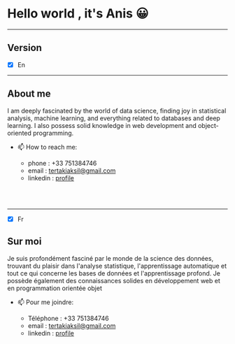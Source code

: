
# Hello world , it's Anis &#128512;
 
 ------
## Version

* [x] En

-------
## About me
<p>I am deeply fascinated by the world of data science, finding joy in statistical analysis, machine learning, and everything related to databases and deep learning. I also possess solid knowledge in web development and object-oriented programming.</p>

- 📫 How to reach me:
   - phone : +33 751384746
   - email : tertakiaksil@gmail.com
   - linkedin : [profile](https://www.linkedin.com/in/anis-tertaki/)
 

 
  <br><br>
</details>

                     
  -----

* [x] Fr
## Sur moi
<p>Je suis profondément fasciné par le monde de la science des données, trouvant du plaisir dans l'analyse statistique, l'apprentissage automatique et tout ce qui concerne les bases de données et l'apprentissage profond. Je possède également des connaissances solides en développement web et en programmation orientée objet</p>

- 📫 Pour me joindre:
   - Téléphone : +33 751384746
   - email : tertakiaksil@gmail.com
   - linkedin : [profile](https://www.linkedin.com/in/anis-tertaki/)
  

  

  <br><br>
</details>


